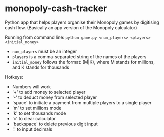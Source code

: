 # monopoly-cash-tracker
Python app that helps players organise their Monopoly games by digitising cash flow. (Basically an app version of the Monopoly calculator)

Running from command line:
    `python game.py <num_players> <players> <initial_money>`
      
* `num_players` must be an integer
* `players` is a comma-separated string of the names of the players
* `initial_money` follows the format: <number>(M|K), where M stands for millions, and K stands for thousands
  
Hotkeys:

* Numbers will work
* '+' to add money to selected player
* '-' to deduct money from selected player
* 'space' to initiate a payment from multiple players to a single player
* 'm' to set millions mode
* 'k' to set thousands mode
* 'c' to clear calculator
* 'backspace' to delete previous digit input
* '.' to input decimals
